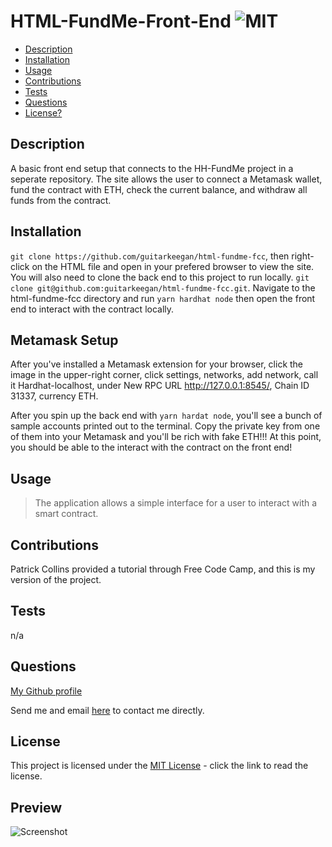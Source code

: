 # HTML-FundMe-Front-End  ![MIT](https://img.shields.io/badge/license-MIT-green)

  - [Description](#description)
  - [Installation](#installation)
  - [Usage](#usage)
  - [Contributions](#contributions)
  - [Tests](#tests)
  - [Questions](#questions)
  - [License?](#license)

  ## Description
 
  A basic front end setup that connects to the HH-FundMe project in a seperate repository. The site allows the user to connect a Metamask wallet, fund the contract with ETH, check the current balance, and withdraw all funds from the contract. 

  ## Installation

  ```git clone https://github.com/guitarkeegan/html-fundme-fcc```, then right-click on the HTML file and open in your prefered browser to view the site. You will also need to clone the back end to this project to run locally. ```git clone git@github.com:guitarkeegan/html-fundme-fcc.git```. 
  Navigate to the html-fundme-fcc directory and run ```yarn hardhat node``` then open the front end to interact with the contract locally. 

  ## Metamask Setup

  After you've installed a Metamask extension for your browser, click the image in the upper-right corner, click settings, networks, add network, call it Hardhat-localhost, under New RPC URL http://127.0.0.1:8545/, Chain ID 31337, currency ETH. 

  After you spin up the back end with ```yarn hardat node```, you'll see a bunch of sample accounts printed out to the terminal. Copy the private key from one of them into your Metamask and you'll be rich with fake ETH!!! At this point, you should be able to the interact with the contract on the front end!

  ## Usage

  > The application allows a simple interface for a user to interact with a smart contract. 

  ## Contributions
  
  Patrick Collins provided a tutorial through Free Code Camp, and this is my version of the project.

  ## Tests

  n/a

  ## Questions

  [My Github profile](https://github.com/guitarkeegan)

  Send me and email [here](mailto:keegananglim@gmail.com) to contact me directly.

  ## License
  This project is licensed under the [MIT License](https://choosealicense.com/licenses/mit/) - click the link to read the license.
  
 
 ## Preview

 ![Screenshot](./img/basicFrontEnd.png)